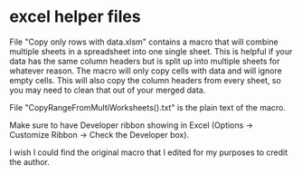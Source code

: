 # excel helper files
File "Copy only rows with data.xlsm" contains a macro that will combine multiple sheets in a spreadsheet into one single sheet. This is helpful if your data has the same column headers but is split up into multiple sheets for whatever reason. The macro will only copy cells with data and will ignore empty cells. This will also copy the column headers from every sheet, so you may need to clean that out of your merged data.

File "CopyRangeFromMultiWorksheets().txt" is the plain text of the macro.

Make sure to have Developer ribbon showing in Excel (Options -> Customize Ribbon -> Check the Developer box).

I wish I could find the original macro that I edited for my purposes to credit the author.
